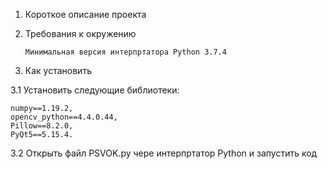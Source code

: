 1.	Короткое описание проекта
	
3.	Требования к окружению
		
		Минимальная версия интерпртатора Python 3.7.4
3.	Как установить 
	
3.1	Установить следующие библиотеки:

	numpy==1.19.2,
	opencv_python==4.4.0.44,
	Pillow==8.2.0,
	PyQt5==5.15.4.
	
3.2	Открыть файл PSVOK.py чере интерпртатор Python и запустить код
